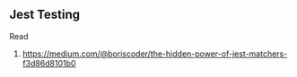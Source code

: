 ## Jest Testing

Read

1. https://medium.com/@boriscoder/the-hidden-power-of-jest-matchers-f3d86d8101b0

